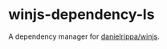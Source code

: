 # winjs-dependency-ls

A dependency manager for [danielrippa/winjs](https://github.com/danielrippa/winjs).
